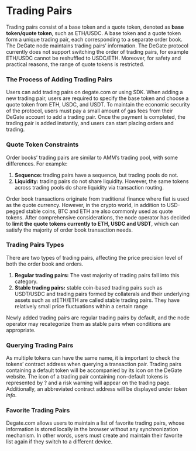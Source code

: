 # Trading Pairs

Trading pairs consist of a base token and a quote token, denoted as **base token/quote token**, such as ETH/USDC. A base token and a quote token form a unique trading pair, each corresponding to a separate order book. The DeGate node maintains trading pairs’ information. The DeGate protocol currently does not support switching the order of trading pairs, for example ETH/USDC cannot be reshuffled to USDC/ETH. Moreover, for safety and practical reasons, the range of quote tokens is restricted.

### The Process of Adding Trading Pairs

Users can add trading pairs on degate.com or using SDK. When adding a new trading pair, users are required to specify the base token and choose a quote token from ETH, USDC, and USDT. To maintain the economic security of the protocol, users must pay a small amount of gas fees from their DeGate account to add a trading pair. Once the payment is completed, the trading pair is added instantly, and users can start placing orders and trading.

### Quote Token Constraints

Order books’ trading pairs are similar to AMM’s trading pool, with some differences. For example:

1. **Sequence:** trading pairs have a sequence, but trading pools do not.
2. **Liquidity:** trading pairs do not share liquidity. However, the same tokens across trading pools do share liquidity via transaction routing.

Order book transactions originate from traditional finance where fiat is used as the quote currency. However, in the crypto world, in addition to USD-pegged stable coins, BTC and ETH are also commonly used as quote tokens. After comprehensive considerations, the node operator has decided to **limit the quote tokens currently to ETH, USDC and USDT**, which can satisfy the majority of order book transaction needs.

### Trading Pairs Types

There are two types of trading pairs, affecting the price precision level of both the order book and orders.

1. **Regular trading pairs:** The vast majority of trading pairs fall into this category.
2. **Stable trading pairs:** stable coin-based trading pairs such as USDT/USDC and trading pairs formed by collaterals and their underlying assets such as stETH/ETH are called stable trading pairs. They have relatively small price fluctuations within a certain range

Newly added trading pairs are regular trading pairs by default, and the node operator may recategorize them as stable pairs when conditions are appropriate.

### Querying Trading Pairs

As multiple tokens can have the same name, it is important to check the tokens’ contract address when querying a transaction pair. Trading pairs containing a default token will be accompanied by its icon on the DeGate website. The icon of a trading pair containing non-default tokens is represented by ? and a risk warning will appear on the trading page. Additionally, an abbreviated contract address will be displayed under _token info._

### Favorite Trading Pairs

Degate.com allows users to maintain a list of favorite trading pairs, whose information is stored locally in the browser without any synchronization mechanism. In other words, users must create and maintain their favorite list again if they switch to a different device.
